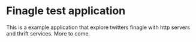 Finagle test application
============================
This is a example application that explore twitters finagle with http servers and thrift services. More to come.
